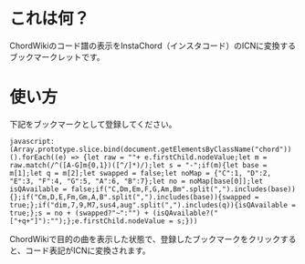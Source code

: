 # これは何？

ChordWikiのコード譜の表示をInstaChord（インスタコード）のICNに変換するブックマークレットです。

# 使い方

下記をブックマークとして登録してください。

```
javascript:(Array.prototype.slice.bind(document.getElementsByClassName("chord"))().forEach((e) => {let raw = ""+ e.firstChild.nodeValue;let m = raw.match(/^([A-G]m{0,1})([^/]*)/);let s = "-";if(m){let base = m[1];let q = m[2];let swapped = false;let noMap = {"C":1, "D":2, "E":3, "F":4, "G":5, "A":6, "B":7};let no = noMap[base[0]];let isQAvailable = false;if("C,Dm,Em,F,G,Am,Bm".split(",").includes(base)){};if("Cm,D,E,Fm,Gm,A,B".split(",").includes(base)){swapped = true;};if("dim,7,9,M7,sus4,aug".split(",").includes(q)){isQAvailable = true;};s = no + (swapped?"~":"") + (isQAvailable?("["+q+"]"):"");};e.firstChild.nodeValue = s;}))
```

ChordWikiで目的の曲を表示した状態で、登録したブックマークをクリックすると、コード表記がICNに変換されます。

